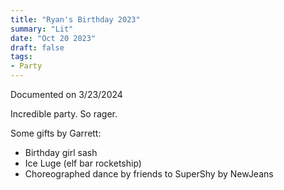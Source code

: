 ```yaml
---
title: "Ryan's Birthday 2023"
summary: "Lit"
date: "Oct 20 2023"
draft: false
tags:
- Party
---
```

Documented on 3/23/2024

Incredible party. So rager.  

Some gifts by Garrett:
- Birthday girl sash
- Ice Luge (elf bar rocketship)
- Choreographed dance by friends to SuperShy by NewJeans
